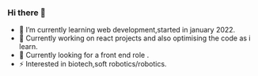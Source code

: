 ### Hi there 👋

- 🔭 I’m currently learning web development,started in january 2022.
- 🌱 Currently working on react projects and also optimising the code as i learn.
- 👯 Currently looking for a front end role .
- ⚡ Interested in biotech,soft robotics/robotics. 



